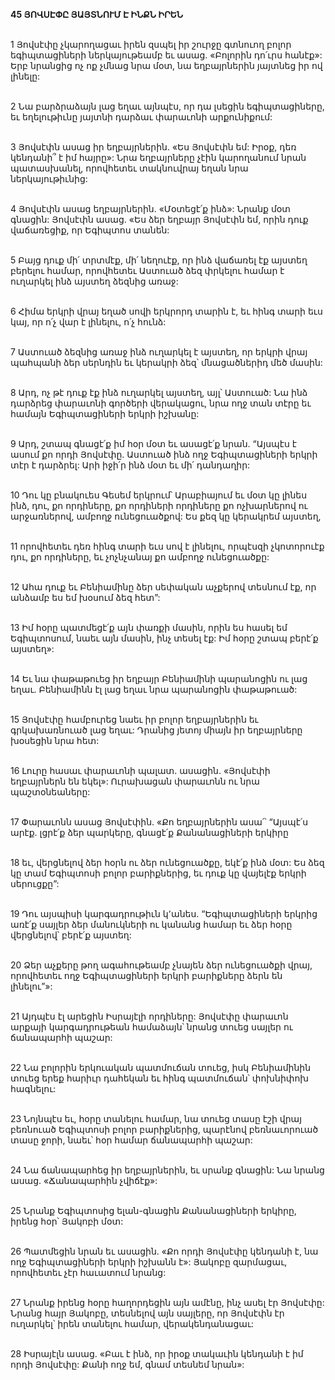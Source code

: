 **45 ՅՈՎՍԷՓԸ ՅԱՅՏՆՈՒՄ Է ԻՆՔՆ ԻՐԵՆ**

\
1 Յովսէփը չկարողացաւ իրեն զսպել իր շուրջը գտնուող բոլոր եգիպտացիների ներկայութեամբ եւ ասաց. «Բոլորին դո՛ւրս հանէք»: Երբ նրանցից ոչ ոք չմնաց նրա մօտ, նա եղբայրներին յայտնեց իր ով լինելը:

\
2 Նա բարձրաձայն լաց եղաւ այնպէս, որ դա լսեցին եգիպտացիները, եւ եղելութիւնը յայտնի դարձաւ փարաւոնի արքունիքում:

\
3 Յովսէփն ասաց իր եղբայրներին. «Ես Յովսէփն եմ: Իրօք, դեռ կենդանի՞ է իմ հայրը»: Նրա եղբայրները չէին կարողանում նրան պատասխանել, որովհետեւ տակնուվրայ եղան նրա ներկայութիւնից:

\
4 Յովսէփն ասաց եղբայրներին. «Մօտեցէ՛ք ինձ»: Նրանք մօտ գնացին: Յովսէփն ասաց. «Ես ձեր եղբայր Յովսէփն եմ, որին դուք վաճառեցիք, որ Եգիպտոս տանեն:

\
5 Բայց դուք մի՛ տրտմէք, մի՛ նեղուէք, որ ինձ վաճառել էք այստեղ բերելու համար, որովհետեւ Աստուած ձեզ փրկելու համար է ուղարկել ինձ այստեղ ձեզնից առաջ:

\
6 Հիմա երկրի վրայ եղած սովի երկրորդ տարին է, եւ հինգ տարի եւս կայ, որ ո՛չ վար է լինելու, ո՛չ հունձ:

\
7 Աստուած ձեզնից առաջ ինձ ուղարկել է այստեղ, որ երկրի վրայ պահպանի ձեր սերնդին եւ կերակրի ձեզ՝ մնացածներիդ մեծ մասին:

\
8 Արդ, ոչ թէ դուք էք ինձ ուղարկել այստեղ, այլ՝ Աստուած: Նա ինձ դարձրեց փարաւոնի գործերի վերակացու, նրա ողջ տան տէրը եւ համայն Եգիպտացիների երկրի իշխանը:

\
9 Արդ, շտապ գնացէ՛ք իմ հօր մօտ եւ ասացէ՛ք նրան. “Այսպէս է ասում քո որդի Յովսէփը. Աստուած ինձ ողջ Եգիպտացիների երկրի տէր է դարձրել: Արի իջի՛ր ինձ մօտ եւ մի՛ դանդաղիր:

\
10 Դու կը բնակուես Գեսեմ երկրում՝ Արաբիայում եւ մօտ կը լինես ինձ, դու, քո որդիները, քո որդիների որդիները քո ոչխարներով ու արջառներով, ամբողջ ունեցուածքով: Ես քեզ կը կերակրեմ այստեղ,

\
11 որովհետեւ դեռ հինգ տարի եւս սով է լինելու, որպէսզի չկոտորուէք դու, քո որդիները, եւ չոչնչանայ քո ամբողջ ունեցուածքը:

\
12 Ահա դուք եւ Բենիամինը ձեր սեփական աչքերով տեսնում էք, որ անձամբ ես եմ խօսում ձեզ հետ”:

\
13 Իմ հօրը պատմեցէ՛ք այն փառքի մասին, որին ես հասել եմ Եգիպտոսում, նաեւ այն մասին, ինչ տեսել էք: Իմ հօրը շտապ բերէ՛ք այստեղ»:

\
14 Եւ նա փաթաթուեց իր եղբայր Բենիամինի պարանոցին ու լաց եղաւ. Բենիամինն էլ լաց եղաւ նրա պարանոցին փաթաթուած:

\
15 Յովսէփը համբուրեց նաեւ իր բոլոր եղբայրներին եւ գրկախառնուած լաց եղաւ: Դրանից յետոյ միայն իր եղբայրները խօսեցին նրա հետ:

\
16 Լուրը հասաւ փարաւոնի պալատ. ասացին. «Յովսէփի եղբայրներն են եկել»: Ուրախացան փարաւոնն ու նրա պաշտօնեաները:

\
17 Փարաւոնն ասաց Յովսէփին. «Քո եղբայրներին ասա՛՝ “Այսպէ՛ս արէք. լցրէ՛ք ձեր պարկերը, գնացէ՛ք Քանանացիների երկիրը

\
18 եւ, վերցնելով ձեր հօրն ու ձեր ունեցուածքը, եկէ՛ք ինձ մօտ: Ես ձեզ կը տամ Եգիպտոսի բոլոր բարիքներից, եւ դուք կը վայելէք երկրի սերուցքը”:

\
19 Դու այսպիսի կարգադրութիւն կ՚անես. “Եգիպտացիների երկրից առէ՛ք սայլեր ձեր մանուկների ու կանանց համար եւ ձեր հօրը վերցնելով՝ բերէ՛ք այստեղ:

\
20 Ձեր աչքերը թող ագահութեամբ չնայեն ձեր ունեցուածքի վրայ, որովհետեւ ողջ Եգիպտացիների երկրի բարիքները ձերն են լինելու”»:

\
21 Այդպէս էլ արեցին Իսրայէլի որդիները: Յովսէփը փարաւոն արքայի կարգադրութեան համաձայն՝ նրանց տուեց սայլեր ու ճանապարհի պաշար:

\
22 Նա բոլորին երկուական պատմուճան տուեց, իսկ Բենիամինին տուեց երեք հարիւր դահեկան եւ հինգ պատմուճան՝ փոխնիփոխ հագնելու:

\
23 Նոյնպէս եւ, հօրը տանելու համար, նա տուեց տասը էշի վրայ բեռնուած Եգիպտոսի բոլոր բարիքներից, պարէնով բեռնաւորուած տասը ջորի, նաեւ՝ հօր համար ճանապարհի պաշար:

\
24 Նա ճանապարհեց իր եղբայրներին, եւ սրանք գնացին: Նա նրանց ասաց. «Ճանապարհին չվիճէք»:

\
25 Նրանք Եգիպտոսից ելան-գնացին Քանանացիների երկիրը, իրենց հօր՝ Յակոբի մօտ:

\
26 Պատմեցին նրան եւ ասացին. «Քո որդի Յովսէփը կենդանի է, նա ողջ Եգիպտացիների երկրի իշխանն է»: Յակոբը զարմացաւ, որովհետեւ չէր հաւատում նրանց:

\
27 Նրանք իրենց հօրը հաղորդեցին այն ամէնը, ինչ ասել էր Յովսէփը: Նրանց հայր Յակոբը, տեսնելով այն սայլերը, որ Յովսէփն էր ուղարկել՝ իրեն տանելու համար, վերակենդանացաւ:

\
28 Իսրայէլն ասաց. «Բաւ է ինձ, որ իրօք տակաւին կենդանի է իմ որդի Յովսէփը: Քանի ողջ եմ, գնամ տեսնեմ նրան»:
